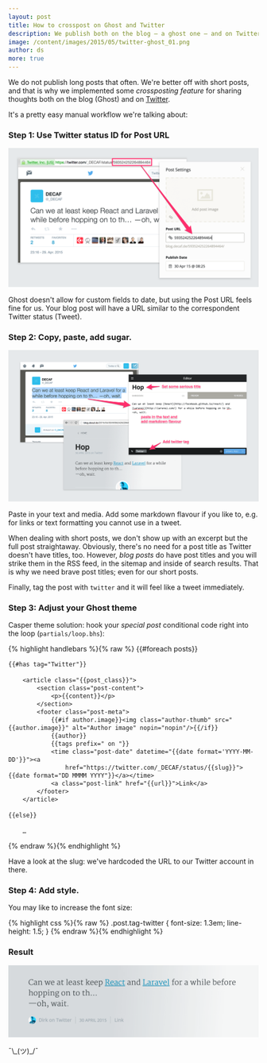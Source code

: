 ```yaml
---
layout: post
title: How to crosspost on Ghost and Twitter
description: We publish both on the blog — a ghost one — and on Twitter. It’s a whole manual workflow.
image: /content/images/2015/05/twitter-ghost_01.png
author: ds
more: true
---
```


We do not publish long posts that often. We're better off with short posts, and that is why we implemented some _crossposting feature_ for sharing thoughts both on the blog (Ghost) and on [Twitter](https://twitter.com/_DECAF/).

It's a pretty easy manual workflow we're talking about:
<br>

### Step 1: Use Twitter status ID for Post URL

![Screenshot 1](/content/images/2015/05/twitter-ghost_01.png)

Ghost doesn't allow for custom fields to date, but using the Post URL feels fine for us. Your blog post will have a URL similar to the correspondent Twitter status (Tweet).
<br>

### Step 2: Copy, paste, add sugar.

![Screenshot 2](/content/images/2015/05/twitter-ghost_02.png)

Paste in your text and media. Add some markdown flavour if you like to, e.g. for links or text formatting you cannot use in a tweet.

When dealing with short posts, we don't show up with an excerpt but the full post straightaway. Obviously, there's no need for a post title as Twitter doesn't have titles, too.
However, _blog posts_ do have post titles and you will strike them in the RSS feed, in the sitemap and inside of search results. That is why we need brave post titles; even for our short posts.

Finally, tag the post with `twitter` and it will feel like a tweet immediately.
<br>

### Step 3: Adjust your Ghost theme

Casper theme solution: hook your _special post_ conditional code right into the loop (`partials/loop.bhs`):

{% highlight handlebars %}{% raw %}
{{#foreach posts}}

	{{#has tag="Twitter"}}

        <article class="{{post_class}}">
            <section class="post-content">
                <p>{{content}}</p>
            </section>
            <footer class="post-meta">
				{{#if author.image}}<img class="author-thumb" src="{{author.image}}" alt="Author image" nopin="nopin"/>{{/if}}
				{{author}}
				{{tags prefix=" on "}}
                <time class="post-date" datetime="{{date format='YYYY-MM-DD'}}"><a
                    href="https://twitter.com/_DECAF/status/{{slug}}">{{date format="DD MMMM YYYY"}}</a></time>
                <a class="post-link" href="{{url}}">Link</a>
            </footer>
        </article>

	{{else}}

        …
{% endraw %}{% endhighlight %}

Have a look at the slug: we've hardcoded the URL to our Twitter account in there.
<br>

### Step 4: Add style.

You may like to increase the font size:

{% highlight css %}{% raw %}
.post.tag-twitter {
  	font-size: 1.3em;
  	line-height: 1.5;
}
{% endraw %}{% endhighlight %}
<br>

### Result

![Screenshot 3](/content/images/2015/05/twitter-ghost_03.png)

¯\\\_(ツ)_/¯
